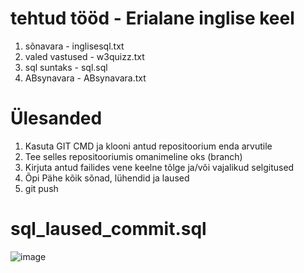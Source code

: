 # tehtud tööd - Erialane inglise keel

1. sõnavara - inglisesql.txt
2. valed vastused - w3quizz.txt
3. sql suntaks - sql.sql
4. ABsynavara - ABsynavara.txt





# Ülesanded

1. Kasuta GIT CMD ja klooni antud repositoorium enda arvutile
2. Tee selles repositooriumis omanimeline oks (branch)
3. Kirjuta antud failides vene keelne tõlge ja/või vajalikud selgitused
4. Õpi Pähe kõik sõnad, lühendid ja laused
5. git push




 # sql_laused_commit.sql
![image](https://github.com/IrinaMerkulova/TARpv23ab/assets/153904776/32e3a954-44b9-4f9e-8682-6e55addd8b55)
